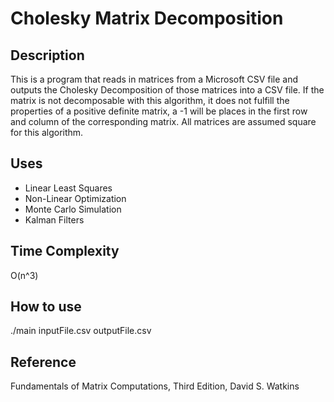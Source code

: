 # Cholesky Matrix Decomposition

## Description
This is a program that reads in matrices from a Microsoft CSV file 
and outputs the Cholesky Decomposition of those matrices into a CSV file.
 If the matrix is not decomposable with this algorithm, it does not fulfill
 the properties of a positive definite matrix, a -1 will be places in the first
 row and column of the corresponding matrix.
 All matrices are assumed square for this algorithm.
 
## Uses
* Linear Least Squares
* Non-Linear Optimization
* Monte Carlo Simulation
* Kalman Filters

## Time Complexity
O(n^3)

## How to use
./main inputFile.csv outputFile.csv

## Reference
Fundamentals of Matrix Computations,
Third Edition,
David S. Watkins
